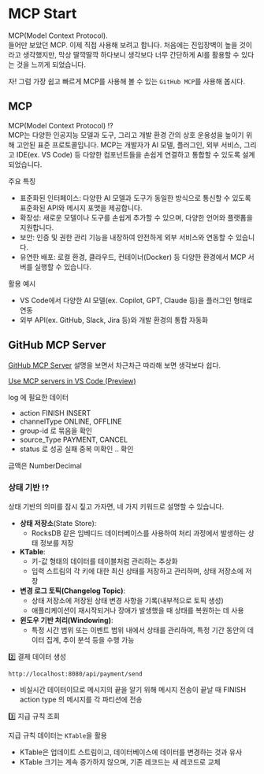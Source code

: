 # MCP Start

MCP(Model Context Protocol).  
들어만 보았던 MCP. 이제 직접 사용해 보려고 합니다. 처음에는 진입장벽이 높을 것이라고 생각했지만, 막상 딸깍딸깍 하다보니 생각보다 너무 간단하게 AI를 활용할 수 있다는 것을 느끼게 되었습니다.

자! 그럼 가장 쉽고 빠르게 MCP를 사용해 볼 수 있는 `GitHub MCP`를 사용해 봅시다.

## MCP

MCP(Model Context Protocol) ⁉️  
MCP는 다양한 인공지능 모델과 도구, 그리고 개발 환경 간의 상호 운용성을 높이기 위해 고안된 표준 프로토콜입니다. MCP는 개발자가 AI 모델, 플러그인, 외부 서비스, 그리고 IDE(ex. VS Code) 등 다양한 컴포넌트들을 손쉽게 연결하고 통합할 수 있도록 설계되었습니다.

주요 특징
- 표준화된 인터페이스: 다양한 AI 모델과 도구가 동일한 방식으로 통신할 수 있도록 표준화된 API와 메시지 포맷을 제공합니다.
- 확장성: 새로운 모델이나 도구를 손쉽게 추가할 수 있으며, 다양한 언어와 플랫폼을 지원합니다.
- 보안: 인증 및 권한 관리 기능을 내장하여 안전하게 외부 서비스와 연동할 수 있습니다.
- 유연한 배포: 로컬 환경, 클라우드, 컨테이너(Docker) 등 다양한 환경에서 MCP 서버를 실행할 수 있습니다.

활용 예시
- VS Code에서 다양한 AI 모델(ex. Copilot, GPT, Claude 등)을 플러그인 형태로 연동
- 외부 API(ex. GitHub, Slack, Jira 등)와 개발 환경의 통합 자동화

## GitHub MCP Server

[GitHub MCP Server](https://github.com/github/github-mcp-server?tab=readme-ov-file#installation) 설명을 보면서 차근차근 따라해 보면 생각보다 쉽다.



[Use MCP servers in VS Code (Preview)](https://code.visualstudio.com/docs/copilot/chat/mcp-servers)






log 에 필요한 데이터
- action FINISH INSERT
- channelType ONLINE, OFFLINE
- group-id 로 묶음을 확인
- source_Type PAYMENT, CANCEL
- status 로 성공 실패 중복 미확인 .. 확인


금액은
NumberDecimal





### 상태 기반 ⁉️

상태 기반의 의미를 잠시 짚고 가자면, 네 가지 키워드로 설명할 수 있습니다.
- **상태 저장소**(State Store):
  - RocksDB 같은 임베디드 데이터베이스를 사용하여 처리 과정에서 발생하는 상태 정보를 저장
- **KTable**:
  - 키-값 형태의 데이터를 테이블처럼 관리하는 추상화
  - 입력 스트림의 각 키에 대한 최신 상태를 저장하고 관리하며, 상태 저장소에 저장
- **변경 로그 토픽(Changelog Topic)**:
  - 상태 저장소에 저장된 상태 변경 사항을 기록(내부적으로 토픽 생성)
  - 애플리케이션이 재시작되거나 장애가 발생했을 때 상태를 복원하는 데 사용
- **윈도우 기반 처리(Windowing)**:
  - 특정 시간 범위 또는 이벤트 범위 내에서 상태를 관리하여, 특정 기간 동안의 데이터 집계, 추이 분석 등을 수행 가능












  

2️⃣ 결제 데이터 생성

```http
http://localhost:8080/api/payment/send
```

- 비실시간 데이터이므로 메시지의 끝을 알기 위해 메시지 전송이 끝날 때 FINISH action type 의 메시지를 각 파티션에 전송

3️⃣ 지급 규칙 조회

지급 규칙 데이터는 `KTable`을 활용
- KTable은 업데이트 스트림이고, 데이터베이스에 데이터를 변경하는 것과 유사
- KTable 크기는 계속 증가하지 않으며, 기존 레코드는 새 레코드로 교체






